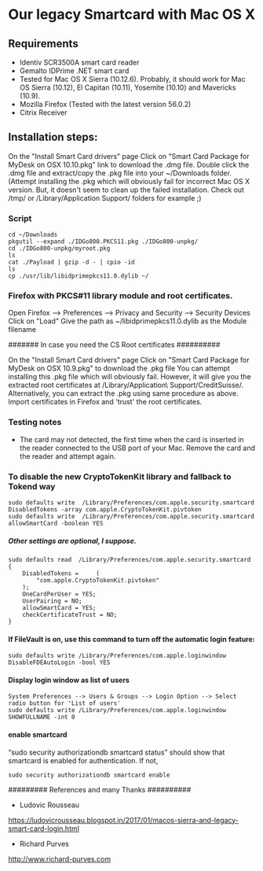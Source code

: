 
# Our legacy Smartcard with Mac OS X

## Requirements

* Identiv SCR3500A smart card reader
* Gemalto IDPrime .NET smart card 
* Tested for Mac OS X Sierra (10.12.6). Probably, it should work for Mac OS Sierra (10.12), El Capitan (10.11), 
  Yosemite (10.10) and Mavericks (10.9).
* Mozilla Firefox (Tested with the latest version 56.0.2)
* Citrix Receiver

## Installation steps: 

On the "Install Smart Card drivers" page
Click on "Smart Card Package for MyDesk on OSX 10.10.pkg" link to download the .dmg file.
Double click the .dmg file and extract/copy the .pkg file into your ~/Downloads folder. 
(Attempt installing the .pkg which will obviously fail for incorrect Mac OS X version. 
But, it doesn't seem to clean up the failed installation. 
Check out /tmp/ or /Library/Application Support/ folders for example ;)

### Script
```
cd ~/Downloads
pkgutil --expand ./IDGo800.PKCS11.pkg ./IDGo800-unpkg/
cd ./IDGo800-unpkg/myroot.pkg
ls
cat ./Payload | gzip -d - | cpio -id
ls
cp ./usr/lib/libidprimepkcs11.0.dylib ~/
```

### Firefox with PKCS#11 library module and root certificates.

Open Firefox --> Preferences --> Privacy and Security --> Security Devices
Click on "Load" 
Give the path as ~/libidprimepkcs11.0.dylib as the Module filename

####### In case you need the CS Root certificates ##########

On the "Install Smart Card drivers" page
Click on "Smart Card Package for MyDesk on OSX 10.9.pkg" to download the .pkg file
You can attempt installing this .pkg file which will obviously fail.
However, it will give you the extracted root certificates at /Library/Application\ Support/CreditSuisse/. 
Alternatively, you can extract the .pkg using same procedure as above.
Import certificates in Firefox and 'trust' the root certificates.

### Testing notes
* The card may not detected, the first time when the card is inserted in the reader connected to the USB port of your Mac. 
Remove the card and the reader and attempt again. 

### To disable the new CryptoTokenKit library and fallback to Tokend way
```
sudo defaults write  /Library/Preferences/com.apple.security.smartcard DisabledTokens -array com.apple.CryptoTokenKit.pivtoken
sudo defaults write  /Library/Preferences/com.apple.security.smartcard allowSmartCard -boolean YES
```
##### Other settings are optional, I suppose.
```
sudo defaults read  /Library/Preferences/com.apple.security.smartcard
{
    DisabledTokens =     (
        "com.apple.CryptoTokenKit.pivtoken"
    );
    OneCardPerUser = YES;
    UserPairing = NO;
    allowSmartCard = YES;
    checkCertificateTrust = NO;
}
```
#### If FileVault is on, use this command to turn off the automatic login feature:
```
sudo defaults write /Library/Preferences/com.apple.loginwindow DisableFDEAutoLogin -bool YES
```
#### Display login window as list of users
```
System Preferences --> Users & Groups --> Login Option --> Select radio button for 'List of users'
sudo defaults write /Library/Preferences/com.apple.loginwindow SHOWFULLNAME -int 0
```
#### enable smartcard
“sudo security authorizationdb smartcard status” should show that smartcard is enabled for authentication. If not,
```
sudo security authorizationdb smartcard enable
```
######### References and many Thanks ##########

- Ludovic Rousseau

https://ludovicrousseau.blogspot.in/2017/01/macos-sierra-and-legacy-smart-card-login.html

- Richard Purves

http://www.richard-purves.com
